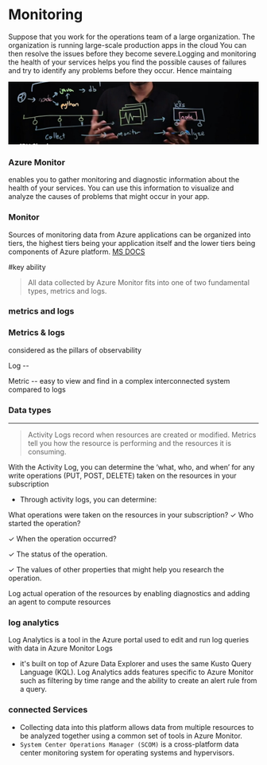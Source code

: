 # Monitoring
Suppose that you work for the operations team of a large organization. The organization is running large-scale production apps in the cloud
You can then resolve the issues before they become severe.Logging and monitoring the health of your services helps you find the possible causes of failures and try to identify any problems before they occur.
Hence maintaing 

![](https://raw.githubusercontent.com/Ananyojha/spare-images/main/Aqua%20Music_20220206_172111_350.JPG)

### Azure Monitor
enables you to gather monitoring and diagnostic information about the health of your services. You can use this information to visualize and analyze the causes of problems that might occur in your app.

### Monitor
Sources of monitoring data from Azure applications can be organized into tiers, the highest tiers being your application itself and the lower tiers being components of Azure platform. 
[MS DOCS](https://docs.microsoft.com/en-us/azure/azure-monitor/agents/data-sources)

#key ability

> All data collected by Azure Monitor fits into one of two fundamental types, metrics and logs.
### metrics and logs

### Metrics & logs

considered as the pillars of observability

Log -- 

Metric -- easy to view and find in a complex interconnected system compared to logs

### Data types 
----
> Activity Logs record when resources are created or modified. Metrics tell you how the resource is performing and the resources it is consuming.


With the Activity Log, you can determine the ‘what, who, and when’ for any write operations (PUT, POST, DELETE) taken on the resources in your subscription

- Through activity logs, you can determine:

What operations were taken on the resources in your subscription?
✓ Who started the operation?

✓ When the operation occurred?

✓ The status of the operation.

✓ The values of other properties that might help you research the operation.

Log actual operation of the resources by enabling diagnostics and adding an agent to compute resources

### log analytics
Log Analytics is a tool in the Azure portal used to edit and run log queries with data in Azure Monitor Logs
- it's built on top of Azure Data Explorer and uses the same Kusto Query Language (KQL). Log Analytics adds features specific to Azure Monitor such as filtering by time range and the ability to create an alert rule from a query. 

### connected Services
- Collecting data into this platform allows data from multiple resources to be analyzed together using a common set of tools in Azure Monitor.
- `System Center Operations Manager (SCOM)` is a cross-platform data center monitoring system for operating systems and hypervisors.

